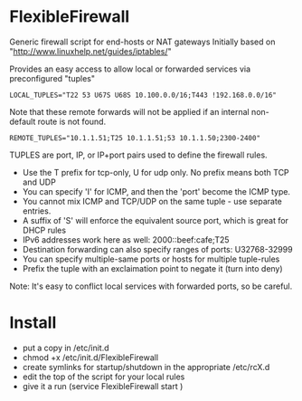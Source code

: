 # FlexibleFirewall

Generic firewall script for end-hosts or NAT gateways
Initially based on "http://www.linuxhelp.net/guides/iptables/"

Provides an easy access to allow local or forwarded services via preconfigured "tuples"

	LOCAL_TUPLES="T22 53 U67S U68S 10.100.0.0/16;T443 !192.168.0.0/16"

Note that these remote forwards will not be applied if an internal non-default route is not found.

	REMOTE_TUPLES="10.1.1.51;T25 10.1.1.51;53 10.1.1.50;2300-2400"

TUPLES are port, IP, or IP+port pairs used to define the firewall rules.

* Use the T prefix for tcp-only, U for udp only.  No prefix means both TCP and UDP  
* You can specify 'I' for ICMP, and then the 'port' become the ICMP type.  
* You cannot mix ICMP and TCP/UDP on the same tuple - use separate entries.  
* A suffix of 'S' will enforce the equivalent source port, which is great for DHCP rules
* IPv6 addresses work here as well:  2000::beef:cafe;T25  
* Destination forwarding can also specify ranges of ports:  U32768-32999
* You can specify multiple-same ports or hosts for multiple tuple-rules  
* Prefix the tuple with an exclaimation point to negate it (turn into deny)  


Note: It's easy to conflict local services with forwarded ports, so be careful.


# Install

* put a copy in /etc/init.d
* chmod +x /etc/init.d/FlexibleFirewall
* create symlinks for startup/shutdown in the appropriate /etc/rcX.d
* edit the top of the script for your local rules
* give it a run (service FlexibleFirewall start )

